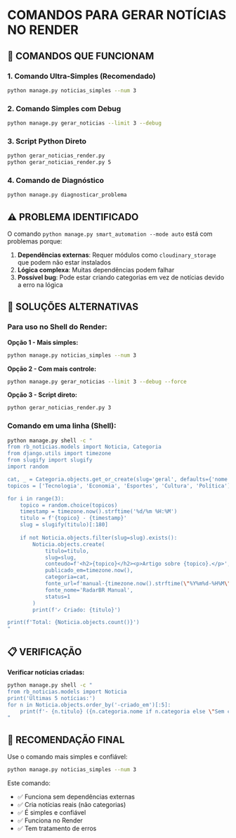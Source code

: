 # COMANDOS PARA GERAR NOTÍCIAS NO RENDER

## 🚀 **COMANDOS QUE FUNCIONAM**

### **1. Comando Ultra-Simples (Recomendado)**
```bash
python manage.py noticias_simples --num 3
```

### **2. Comando Simples com Debug**
```bash
python manage.py gerar_noticias --limit 3 --debug
```

### **3. Script Python Direto**
```bash
python gerar_noticias_render.py
python gerar_noticias_render.py 5
```

### **4. Comando de Diagnóstico**
```bash
python manage.py diagnosticar_problema
```

## ⚠️ **PROBLEMA IDENTIFICADO**

O comando `python manage.py smart_automation --mode auto` está com problemas porque:

1. **Dependências externas**: Requer módulos como `cloudinary_storage` que podem não estar instalados
2. **Lógica complexa**: Muitas dependências podem falhar
3. **Possível bug**: Pode estar criando categorias em vez de notícias devido a erro na lógica

## 🔧 **SOLUÇÕES ALTERNATIVAS**

### **Para uso no Shell do Render:**

**Opção 1 - Mais simples:**
```bash
python manage.py noticias_simples --num 3
```

**Opção 2 - Com mais controle:**
```bash
python manage.py gerar_noticias --limit 3 --debug --force
```

**Opção 3 - Script direto:**
```bash
python gerar_noticias_render.py 3
```

### **Comando em uma linha (Shell):**
```bash
python manage.py shell -c "
from rb_noticias.models import Noticia, Categoria
from django.utils import timezone
from slugify import slugify
import random

cat, _ = Categoria.objects.get_or_create(slug='geral', defaults={'nome': 'Geral'})
topicos = ['Tecnologia', 'Economia', 'Esportes', 'Cultura', 'Política']

for i in range(3):
    topico = random.choice(topicos)
    timestamp = timezone.now().strftime('%d/%m %H:%M')
    titulo = f'{topico} - {timestamp}'
    slug = slugify(titulo)[:180]
    
    if not Noticia.objects.filter(slug=slug).exists():
        Noticia.objects.create(
            titulo=titulo,
            slug=slug,
            conteudo=f'<h2>{topico}</h2><p>Artigo sobre {topico}.</p>',
            publicado_em=timezone.now(),
            categoria=cat,
            fonte_url=f'manual-{timezone.now().strftime(\"%Y%m%d-%H%M\")}-{i}',
            fonte_nome='RadarBR Manual',
            status=1
        )
        print(f'✓ Criado: {titulo}')

print(f'Total: {Noticia.objects.count()}')
"
```

## 📋 **VERIFICAÇÃO**

**Verificar notícias criadas:**
```bash
python manage.py shell -c "
from rb_noticias.models import Noticia
print('Últimas 5 notícias:')
for n in Noticia.objects.order_by('-criado_em')[:5]:
    print(f'- {n.titulo} ({n.categoria.nome if n.categoria else \"Sem categoria\"})')
"
```

## 🎯 **RECOMENDAÇÃO FINAL**

Use o comando mais simples e confiável:
```bash
python manage.py noticias_simples --num 3
```

Este comando:
- ✅ Funciona sem dependências externas
- ✅ Cria notícias reais (não categorias)
- ✅ É simples e confiável
- ✅ Funciona no Render
- ✅ Tem tratamento de erros
